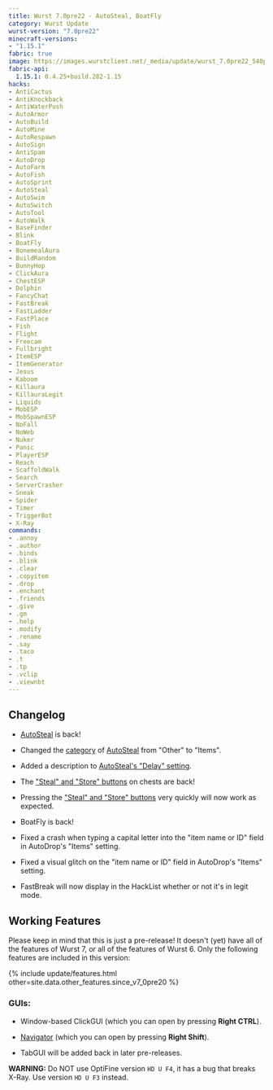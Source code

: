 ```yaml
---
title: Wurst 7.0pre22 - AutoSteal, BoatFly
category: Wurst Update
wurst-version: "7.0pre22"
minecraft-versions:
- "1.15.1"
fabric: true
image: https://images.wurstclient.net/_media/update/wurst_7.0pre22_540p.webp
fabric-api:
  1.15.1: 0.4.25+build.282-1.15
hacks:
- AntiCactus
- AntiKnockback
- AntiWaterPush
- AutoArmor
- AutoBuild
- AutoMine
- AutoRespawn
- AutoSign
- AntiSpam
- AutoDrop
- AutoFarm
- AutoFish
- AutoSprint
- AutoSteal
- AutoSwim
- AutoSwitch
- AutoTool
- AutoWalk
- BaseFinder
- Blink
- BoatFly
- BonemealAura
- BuildRandom
- BunnyHop
- ClickAura
- ChestESP
- Dolphin
- FancyChat
- FastBreak
- FastLadder
- FastPlace
- Fish
- Flight
- Freecam
- Fullbright
- ItemESP
- ItemGenerator
- Jesus
- Kaboom
- Killaura
- KillauraLegit
- Liquids
- MobESP
- MobSpawnESP
- NoFall
- NoWeb
- Nuker
- Panic
- PlayerESP
- Reach
- ScaffoldWalk
- Search
- ServerCrasher
- Sneak
- Spider
- Timer
- TriggerBot
- X-Ray
commands:
- .annoy
- .author
- .binds
- .blink
- .clear
- .copyitem
- .drop
- .enchant
- .friends
- .give
- .gm
- .help
- .modify
- .rename
- .say
- .taco
- .t
- .tp
- .vclip
- .viewnbt
---
```

## Changelog

- [AutoSteal](https://wurst.wiki/autosteal) is back!

- Changed the [category](https://wurst.wiki/categories) of [AutoSteal](https://wurst.wiki/autosteal) from "Other" to "Items".

- Added a description to [AutoSteal's "Delay" setting](https://wurst.wiki/autosteal#delay).

- The ["Steal" and "Store" buttons](https://wurst.wiki/autosteal#stealstore_buttons) on chests are back!

- Pressing the ["Steal" and "Store" buttons](https://wurst.wiki/autosteal#stealstore_buttons) very quickly will now work as expected.

- BoatFly is back!

- Fixed a crash when typing a capital letter into the "item name or ID" field in AutoDrop's "Items" setting.

- Fixed a visual glitch on the "item name or ID" field in AutoDrop's "Items" setting.

- FastBreak will now display in the HackList whether or not it's in legit mode.

## Working Features

Please keep in mind that this is just a pre-release! It doesn't (yet) have all of the features of Wurst 7, or all of the features of Wurst 6. Only the following features are included in this version:

{% include update/features.html other=site.data.other_features.since_v7_0pre20 %}

### GUIs:

- Window-based ClickGUI (which you can open by pressing **Right CTRL**).

- [Navigator](https://wurst.wiki/navigator) (which you can open by pressing **Right Shift**).

- TabGUI will be added back in later pre-releases.

**WARNING:** Do NOT use OptiFine version `HD U F4`, it has a bug that breaks X-Ray. Use version `HD U F3` instead.
